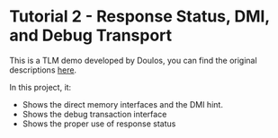 # Tutorial 2 - Response Status, DMI, and Debug Transport

This is a TLM demo developed by Doulos, you can find the original 
descriptions [here](https://www.doulos.com/knowhow/systemc/tlm2/tutorial__1/).

In this project, it:
+ Shows the direct memory interfaces and the DMI hint.
+ Shows the debug transaction interface
+ Shows the proper use of response status